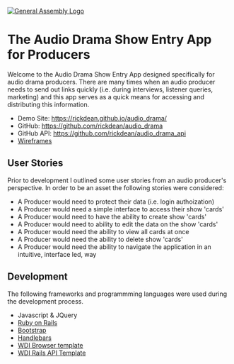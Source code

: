 [![General Assembly Logo](https://camo.githubusercontent.com/1a91b05b8f4d44b5bbfb83abac2b0996d8e26c92/687474703a2f2f692e696d6775722e636f6d2f6b6538555354712e706e67)](https://generalassemb.ly/education/web-development-immersive)

# The Audio Drama Show Entry App for Producers

Welcome to the Audio Drama Show Entry App designed specifically for audio drama producers.
There are many times when an audio producer needs to send out links quickly (i.e. during
interviews, listener queries, marketing) and this app serves as a quick means for
accessing and distributing this information.

- Demo Site: https://rickdean.github.io/audio_drama/
- GitHub: https://github.com/rickdean/audio_drama
- GitHub API: https://github.com/rickdean/audio_drama_api
- [Wireframes](https://dl.dropboxusercontent.com/u/1833578/full%20stack.key)

## User Stories

Prior to development I outlined some user stories from an audio producer's
perspective.  In order to be an asset the following stories were considered:

- A Producer would need to protect their data (i.e. login authoization)
- A Producer would need a simple interface to access their show 'cards'
- A Producer would need to have the ability to create show 'cards'
- A Producer would need to ability to edit the data on the show 'cards'
- A Producer would need the ability to view all cards at once
- A Producer would need the ability to delete show 'cards'
- A Producer would need the ability to navigate the application in an intuitive,
interface led, way



## Development

The following frameworks and programmming languages were used during the
development process.

- Javascript & JQuery
- [Ruby on Rails](http://rubyonrails.org/)
- [Bootstrap](https://v4-alpha.getbootstrap.com/)
- [Handlebars](http://handlebarsjs.com/)
- [WDI Browser template](https://github.com/ga-wdi-boston/browser-template)
- [WDI Rails API Template](https://github.com/ga-wdi-boston/rails-api-template)
